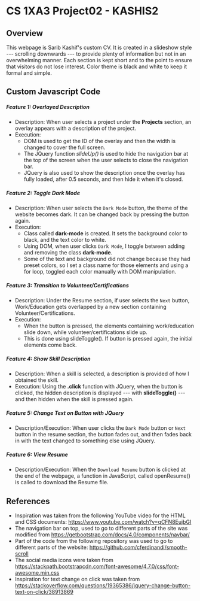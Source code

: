 # CS 1XA3 Project02 - KASHIS2
## Overview
This webpage is Sarib Kashif's custom CV. It is created in a slideshow style --- scrolling downwards --- to provide plenty of information but not in an overwhelming manner. Each section is kept short and to the point to ensure that visitors do not lose interest. Color theme is black and white to keep it formal and simple.
## Custom Javascript Code
##### Feature 1: Overlayed Description
- Description: When user selects a project under the **Projects** section, an overlay appears with a description of the project.
- Execution: 
    - DOM is used to get the ID of the overlay and then the width is changed to cover the full screen. 
    - The JQuery function *slideUp()* is used to hide the navigation bar at the top of the screen when the user selects to close the navigation bar. 
    - JQuery is also used to show the description once the overlay has fully loaded, after 0.5 seconds, and then hide it when it's closed.
##### Feature 2: Toggle Dark Mode
- Description: When user selects the `Dark Mode` button, the theme of the website becomes dark. It can be changed back by pressing the button again.
- Execution: 
    - Class called **dark-mode** is created. It sets the background color to black, and the text color to white. 
    - Using DOM, when user clicks `Dark Mode`, I toggle between adding and removing the class **dark-mode**. 
    - Some of the text and background did not change because they had preset colors, so I set a class name for those elements and using a for loop, toggled each color manually with DOM manipulation.
##### Feature 3: Transition to Volunteer/Certifications
- Description: Under the Resume section, if user selects the `Next` button, Work/Education gets overlapped by a new section containing Volunteer/Certifications. 
- Execution: 
    - When the button is pressed, the elements containing work/education slide down, while volunteer/certifications slide up. 
    - This is done using slideToggle(). If button is pressed again, the initial elements come back.
##### Feature 4: Show Skill Description
- Description: When a skill is selected, a description is provided of how I obtained the skill.
- Execution: Using the **.click** function with JQuery, when the button is clicked, the hidden description is displayed --- with **slideToggle()** --- and then hidden when the skill is pressed again.
##### Feature 5: Change Text on Button with JQuery
- Description/Execution: When user clicks the `Dark Mode` button or `Next` button in the resume section, the button fades out, and then fades back in with the text changed to something else using JQuery.
##### Feature 6: View Resume
- Description/Execution: When the `Download Resume` button is clicked at the end of the webpage, a function in JavaScript, called openResume() is called to download the Resume file.
## References
- Inspiration was taken from the following YouTube video for the HTML and CSS documents: https://www.youtube.com/watch?v=qCFN8EujbGI
- The navigation bar on top, used to go to different parts of the site was modified from https://getbootstrap.com/docs/4.0/components/navbar/
- Part of the code from the following repository was used to go to different parts of the website: https://github.com/cferdinandi/smooth-scroll
- The social media icons were taken from https://stackpath.bootstrapcdn.com/font-awesome/4.7.0/css/font-awesome.min.css
- Inspiration for text change on click was taken from https://stackoverflow.com/questions/19365386/jquery-change-button-text-on-click/38913869
